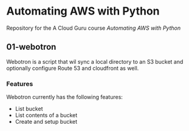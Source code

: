 # Automating AWS with Python

Repository for the A Cloud Guru course *Automating AWS with Python*

## 01-webotron

Webotron is a script that wil sync a local directory to an S3 bucket and optionally configure Route 53 and cloudfront as well.

### Features

Webotron currently has the following features:

- List bucket
- List contents of a bucket
- Create and setup bucket
